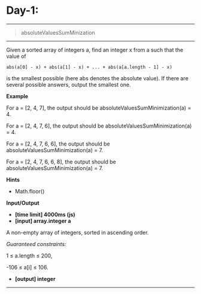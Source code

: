 # Day-1:
---
> absoluteValuesSumMinization
---
Given a sorted array of integers a, find an integer x from a such that the value of

    abs(a[0] - x) + abs(a[1] - x) + ... + abs(a[a.length - 1] - x)
is the smallest possible (here abs denotes the absolute value).
If there are several possible answers, output the smallest one.

**Example**

For a = [2, 4, 7], the output should be
absoluteValuesSumMinimization(a) = 4.

For a = [2, 4, 7, 6], the output should be
absoluteValuesSumMinimization(a) = 4.

For a = [2, 4, 7, 6, 6], the output should be
absoluteValuesSumMinimization(a) = 7.

For a = [2, 4, 7, 6, 6, 8], the output should be
absoluteValuesSumMinimization(a) = 7.

**Hints**
-   Math.floor()

**Input/Output**

- **[time limit] 4000ms (js)**
- **[input] array.integer a**

A non-empty array of integers, sorted in ascending order.

*Guaranteed constraints:*

1 ≤ a.length ≤ 200,

-106 ≤ a[i] ≤ 106.

- **[output] integer**

---
